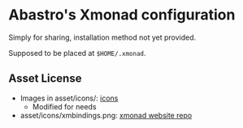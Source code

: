 # Abastro's Xmonad configuration

Simply for sharing, installation method not yet provided.

Supposed to be placed at `$HOME/.xmonad`.

## Asset License
- Images in asset/icons/: [icons](https://www.flaticon.com/free-icons/)
  - Modified for needs
- asset/icons/xmbindings.png: [xmonad website repo](https://github.com/xmonad/xmonad-web)
